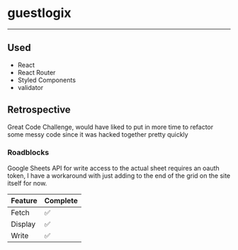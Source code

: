 # guestlogix
---------------------------
## Used
* React
* React Router
* Styled Components
* validator
## Retrospective
<p>
Great Code Challenge, would have liked to put in more time to
refactor some messy code since it was hacked together pretty quickly
</p>
<h3>Roadblocks</h3>
<p>
Google Sheets API for write access to the actual sheet requires an oauth token, I have a workaround with just adding to the end of
the grid on the site itself for now.
</p>
<table>
<thead>
<th>Feature</th
><th>Complete</th>
</thead>
<tbody>
  <tr>
    <td>Fetch</td>  
    <td>✅</td>
  </tr>
  <tr>
    <td>Display</td>
    <td>✅</td>
  </tr>
  <tr>
    <td>Write</td>
    <td>✅</td>
  </tr>
</tbody> 
</table>
